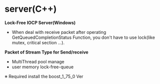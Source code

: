 server(C++)
======
__Lock-Free IOCP Server(Windows)__
- When deal with receive packet after operating GetQueuedCompletionStatus Function, you don't have to use lock(like mutex, critical section ...).

__Packet of Stream Type for Send/receive__

- MultiThread pool manage
- user memory lock-free-queue

※ Required install the boost_1_75_0 Ver
